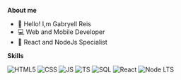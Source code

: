 
**About me**

- 🤙 Hello! I,m Gabryell Reis
- 💻 Web and Mobile Developer
- 🚀 React and NodeJs Specialist

**Skills**

  ![HTML5](https://img.shields.io/badge/-HTML5-333333?logo=HTML5)
  ![CSS](https://img.shields.io/badge/-CSS-333333?logo=CSS)
  ![JS](https://img.shields.io/badge/-Javascript-333333?logo=javascript)
  ![TS](https://img.shields.io/badge/-Typescript-333333?logo=typescript)
  ![SQL](https://img.shields.io/badge/-SQL-333333?logo=SQL)
  ![React](https://img.shields.io/badge/-React-333333?style=flat&logo=react)
  ![Node LTS](https://img.shields.io/node/v-lts/:packageName)

